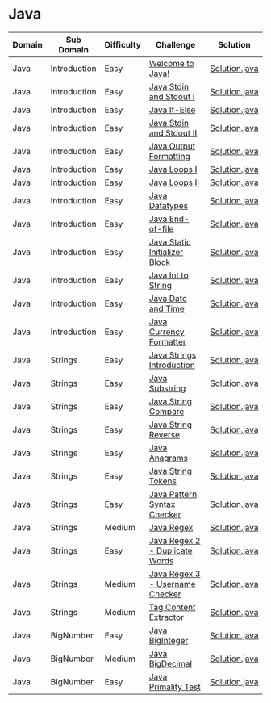 # Java

| Domain    | Sub Domain   | Difficulty | Challenge                                                                                            | Solution                                                               |
| --------- | ------------ | ---------- | ---------------------------------------------------------------------------------------------------- | ---------------------------------------------------------------------- |
| Java      | Introduction | Easy       | [Welcome to Java!](https://www.hackerrank.com/challenges/welcome-to-java)                            | [Solution.java](src/introduction/welcome/Solution.java?ts=4)           |
| Java      | Introduction | Easy       | [Java Stdin and Stdout I](https://www.hackerrank.com/challenges/java-stdin-and-stdout-1)             | [Solution.java](src/introduction/stdinout1/Solution.java?ts=4)         |
| Java      | Introduction | Easy       | [Java If-Else](https://www.hackerrank.com/challenges/java-if-else)                                   | [Solution.java](src/introduction/ifelse/Solution.java?ts=4)            |
| Java      | Introduction | Easy       | [Java Stdin and Stdout II](https://www.hackerrank.com/challenges/java-stdin-stdout)                  | [Solution.java](src/introduction/stdinout2/Solution.java?ts=4)         |
| Java      | Introduction | Easy       | [Java Output Formatting](https://www.hackerrank.com/challenges/java-output-formatting)               | [Solution.java](src/introduction/outputformatting/Solution.java?ts=4)  |
| Java      | Introduction | Easy       | [Java Loops I](https://www.hackerrank.com/challenges/java-loops-i)                                   | [Solution.java](src/introduction/loops1/Solution.java?ts=4)            |
| Java      | Introduction | Easy       | [Java Loops II](https://www.hackerrank.com/challenges/java-loops)                                    | [Solution.java](src/introduction/loops2/Solution.java?ts=4)            |
| Java      | Introduction | Easy       | [Java Datatypes](https://www.hackerrank.com/challenges/java-datatypes)                               | [Solution.java](src/introduction/datatypes/Solution.java?ts=4)         |
| Java      | Introduction | Easy       | [Java End-of-file](https://www.hackerrank.com/challenges/java-end-of-file)                           | [Solution.java](src/introduction/endoffile/Solution.java?ts=4)         |
| Java      | Introduction | Easy       | [Java Static Initializer Block](https://www.hackerrank.com/challenges/java-static-initializer-block) | [Solution.java](src/introduction/staticinitblock/Solution.java?ts=4)   |
| Java      | Introduction | Easy       | [Java Int to String](https://www.hackerrank.com/challenges/java-int-to-string)                       | [Solution.java](src/introduction/inttostr/Solution.java?ts=4)          |
| Java      | Introduction | Easy       | [Java Date and Time](https://www.hackerrank.com/challenges/java-date-and-time)                       | [Solution.java](src/introduction/dateandtime/Solution.java?ts=4)       |
| Java      | Introduction | Easy       | [Java Currency Formatter](https://www.hackerrank.com/challenges/java-currency-formatter)             | [Solution.java](src/introduction/currencyformatter/Solution.java?ts=4) |
| Java      | Strings      | Easy       | [Java Strings Introduction](https://www.hackerrank.com/challenges/java-strings-introduction)         | [Solution.java](src/strings/introduction/Solution.java?ts=4)           |
| Java      | Strings      | Easy       | [Java Substring](https://www.hackerrank.com/challenges/java-substring)                               | [Solution.java](src/strings/substring/Solution.java?ts=4)              |
| Java      | Strings      | Easy       | [Java String Compare](https://www.hackerrank.com/challenges/java-string-compare)                     | [Solution.java](src/strings/compare/Solution.java?ts=4)                |
| Java      | Strings      | Easy       | [Java String Reverse](https://www.hackerrank.com/challenges/java-string-reverse)                     | [Solution.java](src/strings/reverse/Solution.java?ts=4)                |
| Java      | Strings      | Easy       | [Java Anagrams](https://www.hackerrank.com/challenges/java-anagrams)                                 | [Solution.java](src/strings/anagrams/Solution.java?ts=4)               |
| Java      | Strings      | Easy       | [Java String Tokens](https://www.hackerrank.com/challenges/java-string-tokens)                       | [Solution.java](src/strings/tokens/Solution.java?ts=4)                 |
| Java      | Strings      | Easy       | [Java Pattern Syntax Checker](https://www.hackerrank.com/challenges/java-string-tokens)              | [Solution.java](src/strings/syntaxchecker/Solution.java?ts=4)          |
| Java      | Strings      | Medium     | [Java Regex](https://www.hackerrank.com/challenges/java-regex)                                       | [Solution.java](src/strings/regex/Solution.java?ts=4)                  |
| Java      | Strings      | Easy       | [Java Regex 2 - Duplicate Words](https://www.hackerrank.com/challenges/duplicate-word)               | [Solution.java](src/strings/duplicatewords/Solution.java?ts=4)         |
| Java      | Strings      | Medium     | [Java Regex 3 - Username Checker](https://www.hackerrank.com/challenges/valid-username-checker)      | [Solution.java](src/strings/usernamechecker/Solution.java?ts=4)        |
| Java      | Strings      | Medium     | [Tag Content Extractor](https://www.hackerrank.com/challenges/tag-content-extractor)                 | [Solution.java](src/strings/tagextractor/Solution.java?ts=4)           |
| Java      | BigNumber    | Easy       | [Java BigInteger](https://www.hackerrank.com/challenges/java-biginteger)                             | [Solution.java](src/bignumber/biginteger/Solution.java?ts=4)           |
| Java      | BigNumber    | Medium     | [Java BigDecimal](https://www.hackerrank.com/challenges/java-bigdecimal)                             | [Solution.java](src/bignumber/bigdecimal/Solution.java?ts=4)           |
| Java      | BigNumber    | Easy       | [Java Primality Test](https://www.hackerrank.com/challenges/java-primality-test)                     | [Solution.java](src/bignumber/primalitytest/Solution.java?ts=4)        |